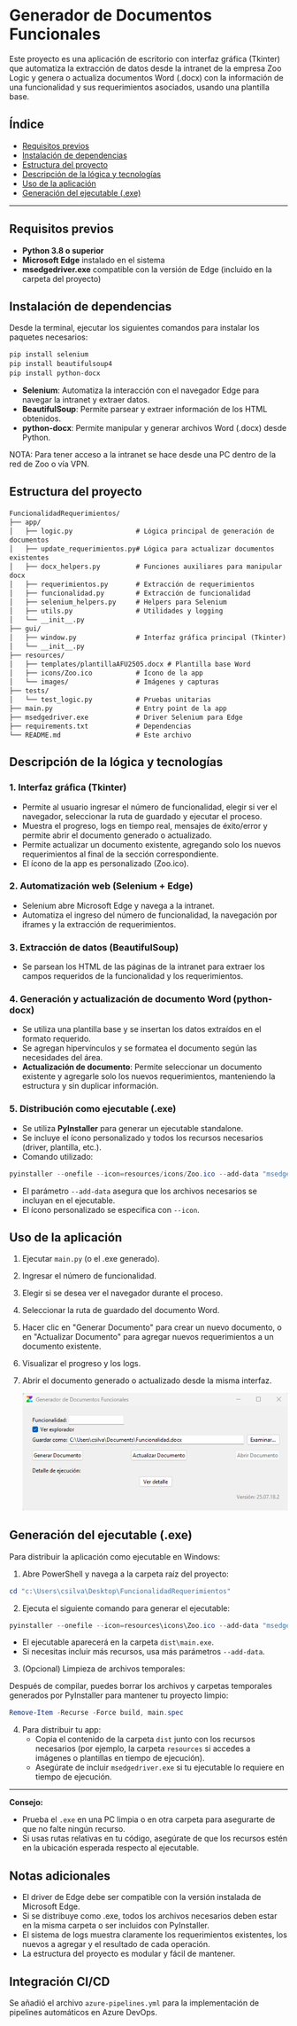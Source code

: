 # Generador de Documentos Funcionales

Este proyecto es una aplicación de escritorio con interfaz gráfica (Tkinter) que automatiza la extracción de datos desde la intranet de la empresa Zoo Logic y genera o actualiza documentos Word (.docx) con la información de una funcionalidad y sus requerimientos asociados, usando una plantilla base.

## Índice

- [Requisitos previos](#requisitos-previos)
- [Instalación de dependencias](#instalación-de-dependencias)
- [Estructura del proyecto](#estructura-del-proyecto)
- [Descripción de la lógica y tecnologías](#descripción-de-la-lógica-y-tecnologías)
- [Uso de la aplicación](#uso-de-la-aplicación)
- [Generación del ejecutable (.exe)](#generación-del-ejecutable-exe)

---

## Requisitos previos

- **Python 3.8 o superior**
- **Microsoft Edge** instalado en el sistema
- **msedgedriver.exe** compatible con la versión de Edge (incluido en la carpeta del proyecto)

## Instalación de dependencias

Desde la terminal, ejecutar los siguientes comandos para instalar los paquetes necesarios:

```powershell
pip install selenium
pip install beautifulsoup4
pip install python-docx
```

- **Selenium**: Automatiza la interacción con el navegador Edge para navegar la intranet y extraer datos.
- **BeautifulSoup**: Permite parsear y extraer información de los HTML obtenidos.
- **python-docx**: Permite manipular y generar archivos Word (.docx) desde Python.

NOTA: Para tener acceso a la intranet se hace desde una PC dentro de la red de Zoo o vía VPN.

## Estructura del proyecto

```
FuncionalidadRequerimientos/
├── app/
│   ├── logic.py                # Lógica principal de generación de documentos
│   ├── update_requerimientos.py# Lógica para actualizar documentos existentes
│   ├── docx_helpers.py         # Funciones auxiliares para manipular docx
│   ├── requerimientos.py       # Extracción de requerimientos
│   ├── funcionalidad.py        # Extracción de funcionalidad
│   ├── selenium_helpers.py     # Helpers para Selenium
│   ├── utils.py                # Utilidades y logging
│   └── __init__.py
├── gui/
│   ├── window.py               # Interfaz gráfica principal (Tkinter)
│   └── __init__.py
├── resources/
│   ├── templates/plantillaAFU2505.docx # Plantilla base Word
│   ├── icons/Zoo.ico           # Ícono de la app
│   └── images/                 # Imágenes y capturas
├── tests/
│   └── test_logic.py           # Pruebas unitarias
├── main.py                     # Entry point de la app
├── msedgedriver.exe            # Driver Selenium para Edge
├── requirements.txt            # Dependencias
└── README.md                   # Este archivo
```

## Descripción de la lógica y tecnologías

### 1. Interfaz gráfica (Tkinter)

- Permite al usuario ingresar el número de funcionalidad, elegir si ver el navegador, seleccionar la ruta de guardado y ejecutar el proceso.
- Muestra el progreso, logs en tiempo real, mensajes de éxito/error y permite abrir el documento generado o actualizado.
- Permite actualizar un documento existente, agregando solo los nuevos requerimientos al final de la sección correspondiente.
- El ícono de la app es personalizado (Zoo.ico).

### 2. Automatización web (Selenium + Edge)

- Selenium abre Microsoft Edge y navega a la intranet.
- Automatiza el ingreso del número de funcionalidad, la navegación por iframes y la extracción de requerimientos.

### 3. Extracción de datos (BeautifulSoup)

- Se parsean los HTML de las páginas de la intranet para extraer los campos requeridos de la funcionalidad y los requerimientos.

### 4. Generación y actualización de documento Word (python-docx)

- Se utiliza una plantilla base y se insertan los datos extraídos en el formato requerido.
- Se agregan hipervínculos y se formatea el documento según las necesidades del área.
- **Actualización de documento**: Permite seleccionar un documento existente y agregarle solo los nuevos requerimientos, manteniendo la estructura y sin duplicar información.

### 5. Distribución como ejecutable (.exe)

- Se utiliza **PyInstaller** para generar un ejecutable standalone.
- Se incluye el ícono personalizado y todos los recursos necesarios (driver, plantilla, etc.).
- Comando utilizado:

```powershell
pyinstaller --onefile --icon=resources/icons/Zoo.ico --add-data "msedgedriver.exe;." --add-data "resources/templates/plantillaAFU2505.docx;resources/templates" main.py
```

- El parámetro `--add-data` asegura que los archivos necesarios se incluyan en el ejecutable.
- El ícono personalizado se especifica con `--icon`.

## Uso de la aplicación

1. Ejecutar `main.py` (o el .exe generado).
2. Ingresar el número de funcionalidad.
3. Elegir si se desea ver el navegador durante el proceso.
4. Seleccionar la ruta de guardado del documento Word.
5. Hacer clic en "Generar Documento" para crear un nuevo documento, o en "Actualizar Documento" para agregar nuevos requerimientos a un documento existente.
6. Visualizar el progreso y los logs.
7. Abrir el documento generado o actualizado desde la misma interfaz.

   ![Ejemplo](../image/README/1753113115563.png)

## Generación del ejecutable (.exe)

Para distribuir la aplicación como ejecutable en Windows:

1. Abre PowerShell y navega a la carpeta raíz del proyecto:

```powershell
cd "c:\Users\csilva\Desktop\FuncionalidadRequerimientos"
```

2. Ejecuta el siguiente comando para generar el ejecutable:

```powershell
pyinstaller --onefile --icon=resources\icons\Zoo.ico --add-data "msedgedriver.exe;." --add-data "resources\templates\plantillaAFU2505.docx;resources\templates" main.py
```

- El ejecutable aparecerá en la carpeta `dist\main.exe`.
- Si necesitas incluir más recursos, usa más parámetros `--add-data`.

3. (Opcional) Limpieza de archivos temporales:

Después de compilar, puedes borrar los archivos y carpetas temporales generados por PyInstaller para mantener tu proyecto limpio:

```powershell
Remove-Item -Recurse -Force build, main.spec
```

4. Para distribuir tu app:
   - Copia el contenido de la carpeta `dist` junto con los recursos necesarios (por ejemplo, la carpeta `resources` si accedes a imágenes o plantillas en tiempo de ejecución).
   - Asegúrate de incluir `msedgedriver.exe` si tu ejecutable lo requiere en tiempo de ejecución.

---

**Consejo:**

- Prueba el `.exe` en una PC limpia o en otra carpeta para asegurarte de que no falte ningún recurso.
- Si usas rutas relativas en tu código, asegúrate de que los recursos estén en la ubicación esperada respecto al ejecutable.

## Notas adicionales

- El driver de Edge debe ser compatible con la versión instalada de Microsoft Edge.
- Si se distribuye como .exe, todos los archivos necesarios deben estar en la misma carpeta o ser incluidos con PyInstaller.
- El sistema de logs muestra claramente los requerimientos existentes, los nuevos a agregar y el resultado de cada operación.
- La estructura del proyecto es modular y fácil de mantener.

## Integración CI/CD

Se añadió el archivo `azure-pipelines.yml` para la implementación de pipelines automáticos en Azure DevOps.
